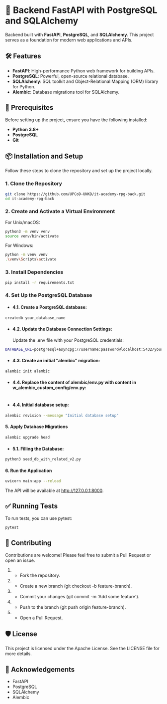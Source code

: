 # 🚀 Backend FastAPI with PostgreSQL and SQLAlchemy

Backend built with **FastAPI**, **PostgreSQL**, and **SQLAlchemy**. This project serves as a foundation for modern web applications and APIs.

## 🛠️ Features

- **FastAPI**: High-performance Python web framework for building APIs.
- **PostgreSQL**: Powerful, open-source relational database.
- **SQLAlchemy**: SQL toolkit and Object-Relational Mapping (ORM) library for Python.
- **Alembic**: Database migrations tool for SQLAlchemy.

## 📝 Prerequisites

Before setting up the project, ensure you have the following installed:

- **Python 3.8+**
- **PostgreSQL**
- **Git**

## 📦 Installation and Setup

Follow these steps to clone the repository and set up the project locally.

### 1. Clone the Repository

```bash
git clone https://github.com/UPCoD-UNKD/it-academy-rpg-back.git
cd it-academy-rpg-back
```

### 2. Create and Activate a Virtual Environment

For Unix/macOS:

```bash
python3 -m venv venv
source venv/bin/activate
```

For Windows:

```bash
python -m venv venv
.\venv\Scripts\activate
```

### 3. Install Dependencies

```bash
pip install -r requirements.txt
```

### 4. Set Up the PostgreSQL Database

- #### 4.1. Create a PostgreSQL database:

```bash
createdb your_database_name
```

- #### 4.2. Update the Database Connection Settings:
  Update the .env file with your PostgreSQL credentials:

```bash
DATABASE_URL=postgresql+asyncpg://username:password@localhost:5432/your_database_name

```
- #### 4.3. Create an initial “alembic” migration:
  

```bash
alembic init alembic 

```
- #### 4.4. Replace the content of alembic/env.py with content in w_alembic_custom_config/env.py:
 

```bash


```
- #### 4.4. Initial database setup:
  

```bash
alembic revision --message "Initial database setup"

```

#### 5. Apply Database Migrations

```bash
alembic upgrade head
```
- #### 5.1. Filling the Database:  

```bash
python3 seed_db_with_related_v2.py

```

#### 6. Run the Application

```bash
uvicorn main:app --reload
```

The API will be available at http://127.0.0.1:8000.



## ✅ Running Tests

To run tests, you can use pytest:

```bash
pytest
```

## 🤝 Contributing

Contributions are welcome! Please feel free to submit a Pull Request or open an issue.

1. - Fork the repository.
2. - Create a new branch (git checkout -b feature-branch).
3. - Commit your changes (git commit -m 'Add some feature').
4. - Push to the branch (git push origin feature-branch).
5. - Open a Pull Request.

## 🛡️ License

This project is licensed under the Apache License. See the LICENSE file for more details.

## 🌟 Acknowledgements

- FastAPI
- PostgreSQL
- SQLAlchemy
- Alembic
